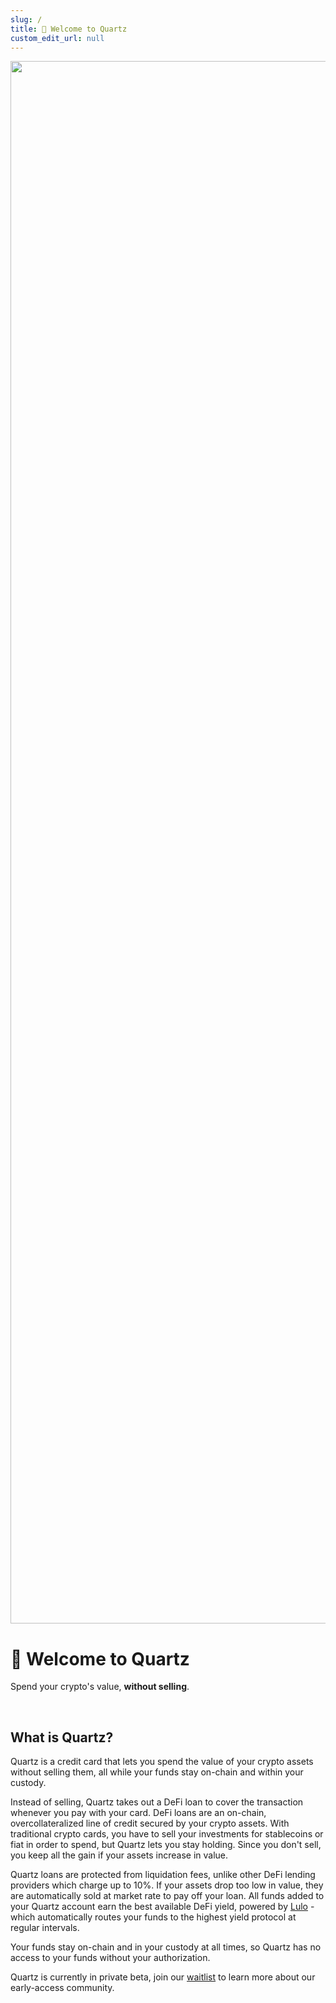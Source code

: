 ```yaml
---
slug: /
title: 👋 Welcome to Quartz
custom_edit_url: null
---
```


<div align="center">
  <img width="2500" alt="Quartz" src="https://cdn.prod.website-files.com/67504dd7fde047775f88c355/67b380029cf6f3d8e10349bf_docs_banner.jpg" />
</div>

# 👋 Welcome to Quartz

Spend your crypto's value, **without selling**.

<br/>

## What is Quartz?

Quartz is a credit card that lets you spend the value of your crypto assets without selling them, all while your funds stay on-chain and within your custody.

Instead of selling, Quartz takes out a DeFi loan to cover the transaction whenever you pay with your card. DeFi loans are an on-chain, overcollateralized line of credit secured by your crypto assets. With traditional crypto cards, you have to sell your investments for stablecoins or fiat in order to spend, but Quartz lets you stay holding. Since you don't sell, you keep all the gain if your assets increase in value.

Quartz loans are protected from liquidation fees, unlike other DeFi lending providers which charge up to 10%. If your assets drop too low in value, they are automatically sold at market rate to pay off your loan. All funds added to your Quartz account earn the best available DeFi yield, powered by [Lulo](https://lulo.fi/) - which automatically routes your funds to the highest yield protocol at regular intervals.

Your funds stay on-chain and in your custody at all times, so Quartz has no access to your funds without your authorization.

Quartz is currently in private beta, join our [waitlist](https://quartzpay.io/) to learn more about our early-access community.
